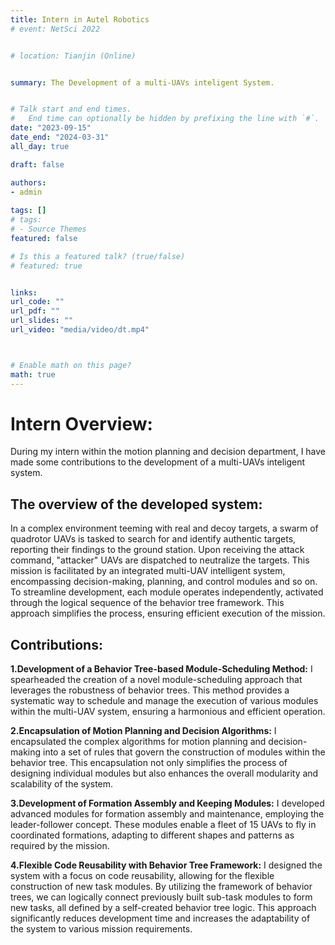```yaml
---
title: Intern in Autel Robotics
# event: NetSci 2022


# location: Tianjin (Online)


summary: The Development of a multi-UAVs inteligent System.


# Talk start and end times.
#   End time can optionally be hidden by prefixing the line with `#`.
date: "2023-09-15"
date_end: "2024-03-31"
all_day: true

draft: false

authors: 
- admin
  
tags: []
# tags:
# - Source Themes
featured: false

# Is this a featured talk? (true/false)
# featured: true


links:
url_code: ""
url_pdf: ""
url_slides: ""
url_video: "media/video/dt.mp4"



# Enable math on this page?
math: true
---
```


# Intern Overview:

During my intern within the motion planning and decision department, I have made some contributions to the development of a multi-UAVs inteligent system. 

## The overview of the developed system:
 In a complex environment teeming with real and decoy targets, a swarm of quadrotor UAVs is tasked to search for and identify authentic targets, reporting their findings to the ground station. Upon receiving the attack command, "attacker" UAVs are dispatched to neutralize the targets. This mission is facilitated by an integrated multi-UAV intelligent system, encompassing decision-making, planning, and control modules and so on. To streamline development, each module operates independently, activated through the logical sequence of the behavior tree framework. This approach simplifies the process, ensuring efficient execution of the mission.


## Contributions:
**1.Development of a Behavior Tree-based Module-Scheduling Method:** I spearheaded the creation of a novel module-scheduling approach that leverages the robustness of behavior trees. This method provides a systematic way to schedule and manage the execution of various modules within the multi-UAV system, ensuring a harmonious and efficient operation.

**2.Encapsulation of Motion Planning and Decision Algorithms:** I encapsulated the complex algorithms for motion planning and decision-making into a set of rules that govern the construction of modules within the behavior tree. This encapsulation not only simplifies the process of designing individual modules but also enhances the overall modularity and scalability of the system.

**3.Development of Formation Assembly and Keeping Modules:** I developed advanced modules for formation assembly and maintenance, employing the leader-follower concept. These modules enable a fleet of 15 UAVs to fly in coordinated formations, adapting to different shapes and patterns as required by the mission. 

**4.Flexible Code Reusability with Behavior Tree Framework:** I designed the system with a focus on code reusability, allowing for the flexible construction of new task modules. By utilizing the framework of behavior trees, we can logically connect previously built sub-task modules to form new tasks, all defined by a self-created behavior tree logic. This approach significantly reduces development time and increases the adaptability of the system to various mission requirements.
